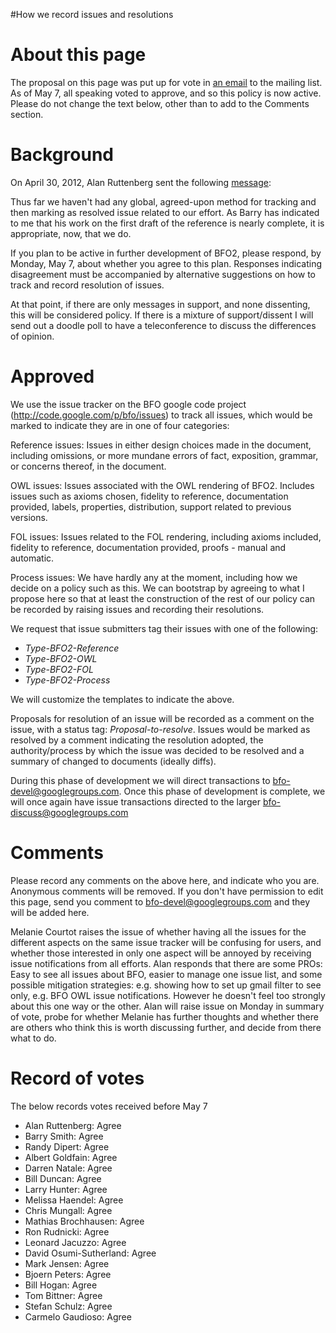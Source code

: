 #How we record issues and resolutions
# About this page #

The proposal on this page was put up for vote in [an email](https://groups.google.com/forum/#!topic/bfo-devel/DoDg9N4Tn6w) to the mailing list. As of May 7, all speaking voted to approve, and so this policy is now active. Please do not change the text below, other than to add to the Comments section.

# Background #

On April 30, 2012, Alan Ruttenberg sent the following [message](https://groups.google.com/forum/?fromgroups#!topic/bfo-devel/DoDg9N4Tn6w):

Thus far we haven't had any global, agreed-upon method for tracking and then marking as resolved issue related to our effort. As Barry has indicated to me that his work on the first draft of the reference is nearly complete, it is appropriate, now, that we do.

If you plan to be active in further development of BFO2, please respond, by Monday, May 7, about whether you agree to this plan. Responses indicating disagreement must be accompanied by alternative suggestions on how to track and record resolution of issues.

At that point, if there are only messages in support, and none dissenting, this will be considered policy. If there is a mixture of support/dissent I will send out a doodle poll to have a teleconference to discuss the differences of opinion.

# Approved #

We use the issue tracker on the BFO google code project (http://code.google.com/p/bfo/issues)  to track all issues, which would be marked to indicate they are in one of four categories:

Reference issues: Issues in either design choices made in the document, including omissions, or more mundane errors of fact, exposition, grammar, or concerns thereof, in the document.

OWL issues: Issues associated with the OWL rendering of BFO2. Includes issues such as axioms chosen, fidelity to reference, documentation provided, labels, properties, distribution, support related to previous versions.

FOL issues: Issues related to the FOL rendering, including axioms included, fidelity to reference, documentation provided, proofs - manual and automatic.

Process issues: We have hardly any at the moment, including how we decide on a policy such as this. We can bootstrap by agreeing to what I propose here so that at least the construction of the rest of our policy can be recorded by raising issues and recording their resolutions.

We request that issue submitters tag their issues with one of the following:

  * _Type-BFO2-Reference_
  * _Type-BFO2-OWL_
  * _Type-BFO2-FOL_
  * _Type-BFO2-Process_

We will customize the templates to indicate the above.

Proposals for resolution of an issue will be recorded as a comment on the issue, with a status tag: _Proposal-to-resolve_. Issues would be marked as resolved by a comment indicating the resolution adopted, the authority/process by which the issue was decided to be resolved and a summary of changed to documents (ideally diffs).

During this phase of development we will direct transactions to bfo-devel@googlegroups.com. Once this phase of development is complete, we will once again have issue transactions directed to the larger bfo-discuss@googlegroups.com

# Comments #

Please record any comments on the above here, and indicate who you are. Anonymous comments will be removed. If you don't have permission to edit this page, send you comment to bfo-devel@googlegroups.com and they will be added here.

Melanie Courtot raises the issue of whether having all the issues for the different aspects on the same issue tracker will be confusing for users, and whether those interested in only one aspect will be annoyed by receiving issue notifications from all efforts. Alan responds that there are some PROs: Easy to see all issues about BFO, easier to manage one issue list, and some possible mitigation strategies: e.g. showing how to set up gmail filter to see only, e.g. BFO OWL issue notifications. However he doesn't feel too strongly about this one way or the other. Alan will raise issue on Monday in summary of vote, probe for whether Melanie has further thoughts and whether there are others who think this is worth discussing further, and decide from there what to do.

# Record of votes #

The below records votes received before May 7

  * Alan Ruttenberg: Agree
  * Barry Smith: Agree
  * Randy Dipert: Agree
  * Albert Goldfain: Agree
  * Darren Natale: Agree
  * Bill Duncan: Agree
  * Larry Hunter: Agree
  * Melissa Haendel: Agree
  * Chris Mungall: Agree
  * Mathias Brochhausen: Agree
  * Ron Rudnicki: Agree
  * Leonard Jacuzzo: Agree
  * David Osumi-Sutherland: Agree
  * Mark Jensen: Agree
  * Bjoern Peters: Agree
  * Bill Hogan: Agree
  * Tom Bittner: Agree
  * Stefan Schulz: Agree
  * Carmelo Gaudioso: Agree